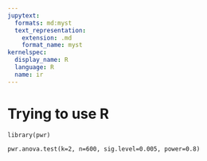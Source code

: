 ```yaml
---
jupytext:
  formats: md:myst
  text_representation:
    extension: .md
    format_name: myst
kernelspec:
  display_name: R
  language: R
  name: ir
---
```


# Trying to use R

```{code-cell} R
library(pwr)

pwr.anova.test(k=2, n=600, sig.level=0.005, power=0.8)
```
